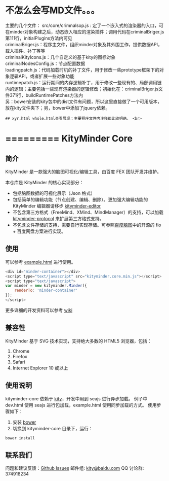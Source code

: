 不怎么会写MD文件。。。
==========
主要的几个文件：
	src/core/crimnalsop.js : 定了一个嵌入式的渲染器的入口，可在minder对象构建之后，动态嵌入相应的渲染插件；调用代码在criminalBriger.js第111行，initialPlugins方法内可见 <br>
	criminalBriger.js：程序主文件，组织minder对象及其外围工作，提供数据API，载入插件、补丁等等  <br>
	criminalKityIcons.js：几个自定义的基于kity的图标对象 <br>
	criminalNodesConfig.js：节点配置数据 <br>
	loadingpatch.js：代码加载时机的补丁文件，用于修改一些prototype框架下的对象逻辑API，或者扩展一些对象功能 <br>
	runtimepatch.js：运行期间的内存逻辑补丁，用于修改一些现有的、局部调用链内的逻辑；主要包括一些现有渲染器的逻辑修改；初始化在：criminalBriger.js文件371行，buildRuntimePatches方法内 <br>
	另：bower安装的kity包中的dist文件有问题，所以这里直接做了一个可用版本，放在kity文件夹下；另，bower中添加了jquery依赖。 <br>
	
	## xyr.html whole.html查看展现；主要程序文件内注释都比较明确。 <br>

=========
KityMinder Core
==========

## 简介

KityMinder 是一款强大的脑图可视化/编辑工具，由百度 FEX 团队开发并维护。

本仓库是 KityMinder 的核心实现部分：

* 包括脑图数据的可视化展示（Json 格式）
* 包括简单的编辑功能（节点创建、编辑、删除）。更加强大编辑功能的 KityMinder 编辑器请移步 [kityminder-editor](https://github.com/fex-team/kityminder-editor)
* 不包含第三方格式（FreeMind、XMind、MindManager）的支持，可以加载 [kityminder-protocol](https://github.com/fex-team/kityminder-third-party-protocol) 来扩展第三方格式支持。
* 不包含文件存储的支持，需要自行实现存储。可参照[百度脑图](https://naotu.baidu.com)中的开源的 fio + 百度网盘方案进行实现。

## 使用

可以参考 [example.html](example.html) 进行使用。

```js
<div id="minder-container"></div>
<script type="text/javascript" src="kityminder.core.min.js"></script>
<script type="text/javascript">
var minder = new kityminder.Minder({
	renderTo: 'minder-container'
});
</script>
```

更多详细的开发资料可以参考 [wiki](https://github.com/fex-team/kityminder-core/wiki)

## 兼容性

KityMinder 基于 SVG 技术实现，支持绝大多数的 HTML5 浏览器，包括：

1. Chrome
2. Firefox
3. Safari
4. Internet Explorer 10 或以上

## 使用说明

kityminder-core 依赖于 [kity](https://github.com/fex-team/kity)，开发中用到 seajs 进行异步加载。
例子中 dev.html 使用 seajs 进行包加载，example.html 使用同步加载的方式。
使用步骤如下：

1. 安装 [bower](http://bower.io/#install-bower)
2. 切换到 kityminder-core 目录下，运行：

```bash
bower install
```

## 联系我们

问题和建议反馈：[Github Issues](https://github.com/fex-team/kityminder-core/issues)
邮件组: kity@baidu.com
QQ 讨论群: 374918234
